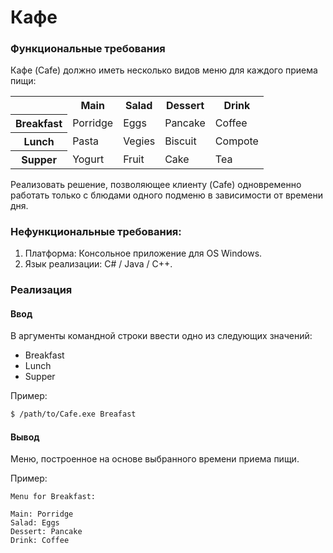 # Кафе
### Функциональные требования
Кафе (Cafe) должно иметь несколько видов меню для каждого приема пищи:
<table>
    <tr>
        <th></th>
        <th>Main</th>
        <th>Salad</th>
        <th>Dessert</th>
        <th>Drink</th>
    </tr>
    <tr>
        <th>Breakfast</th>
        <td>Porridge</td>
        <td>Eggs</td>
        <td>Pancake</td>
        <td>Coffee</td>
    </tr>
    <tr>
        <th>Lunch</th>
        <td>Pasta</td>
        <td>Vegies</td>
        <td>Biscuit</td>
        <td>Compote</td>
    </tr>
    <tr>
        <th>Supper</th>
        <td>Yogurt</td>
        <td>Fruit</td>
        <td>Cake</td>
        <td>Tea</td>
    </tr>
</table>

Реализовать решение, позволяющее клиенту (Cafe) одновременно работать только с блюдами
одного подменю в зависимости от времени дня.

### Нефункциональные требования:
1. Платформа: Консольное приложение для OS Windows.
2. Язык реализации: C# / Java / C++.

### Реализация
#### Ввод
В аргументы командной строки ввести одно из следующих значений:
* Breakfast
* Lunch
* Supper

Пример:

```bash
$ /path/to/Cafe.exe Breafast
```

#### Вывод 
Меню, построенное на основе выбранного времени приема пищи.

Пример:

```
Menu for Breakfast:

Main: Porridge
Salad: Eggs 
Dessert: Pancake
Drink: Coffee
```